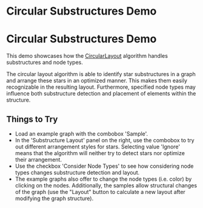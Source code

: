 <!--
 //////////////////////////////////////////////////////////////////////////////
 // @license
 // This file is part of yFiles for HTML 2.6.0.3.
 // Use is subject to license terms.
 //
 // Copyright (c) 2000-2024 by yWorks GmbH, Vor dem Kreuzberg 28,
 // 72070 Tuebingen, Germany. All rights reserved.
 //
 //////////////////////////////////////////////////////////////////////////////
-->
# Circular Substructures Demo

# Circular Substructures Demo

This demo showcases how the [CircularLayout](https://docs.yworks.com/yfileshtml/#/api/CircularLayout) algorithm handles substructures and node types.

The circular layout algorithm is able to identify star substructures in a graph and arrange these stars in an optimized manner. This makes them easily recognizable in the resulting layout. Furthermore, specified node types may influence both substructure detection and placement of elements within the structure.

## Things to Try

- Load an example graph with the combobox 'Sample'.
- In the 'Substructure Layout' panel on the right, use the combobox to try out different arrangement styles for stars. Selecting value 'Ignore' means that the algorithm will neither try to detect stars nor optimize their arrangement.
- Use the checkbox 'Consider Node Types' to see how considering node types changes substructure detection and layout.
- The example graphs also offer to change the node types (i.e. color) by clicking on the nodes. Additionally, the samples allow structural changes of the graph (use the "Layout" button to calculate a new layout after modifying the graph structure).
